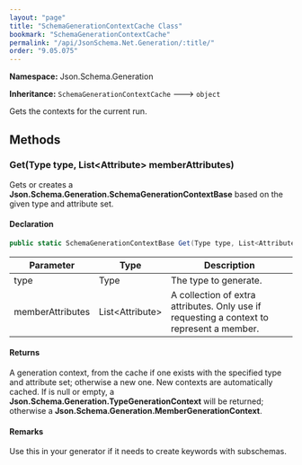 ```yaml
---
layout: "page"
title: "SchemaGenerationContextCache Class"
bookmark: "SchemaGenerationContextCache"
permalink: "/api/JsonSchema.Net.Generation/:title/"
order: "9.05.075"
---
```

**Namespace:** Json.Schema.Generation

**Inheritance:**
`SchemaGenerationContextCache`
 🡒 
`object`

Gets the contexts for the current run.

## Methods

### Get(Type type, List\<Attribute\> memberAttributes)

Gets or creates a **Json.Schema.Generation.SchemaGenerationContextBase** based on the given
type and attribute set.

#### Declaration

```c#
public static SchemaGenerationContextBase Get(Type type, List<Attribute> memberAttributes)
```

| Parameter | Type | Description |
|---|---|---|
| type | Type | The type to generate. |
| memberAttributes | List\<Attribute\> | A collection of extra attributes.  Only use if requesting a context to represent a member. |


#### Returns

A generation context, from the cache if one exists with the specified
type and attribute set; otherwise a new one.  New contexts are automatically
cached.  If <paramref name="memberAttributes" /> is null or empty, a
**Json.Schema.Generation.TypeGenerationContext** will be returned; otherwise a
**Json.Schema.Generation.MemberGenerationContext**.

#### Remarks

Use this in your generator if it needs to create keywords with subschemas.

